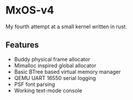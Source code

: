 # MxOS-v4

My fourth attempt at a small kernel written in rust.

## Features

- Buddy physical frame allocator
- Mimalloc inspired global allocator
- Basic BTree based virtual memory manager
- QEMU UART 16550 serial logging
- PSF font parsing
- Working text-mode console
